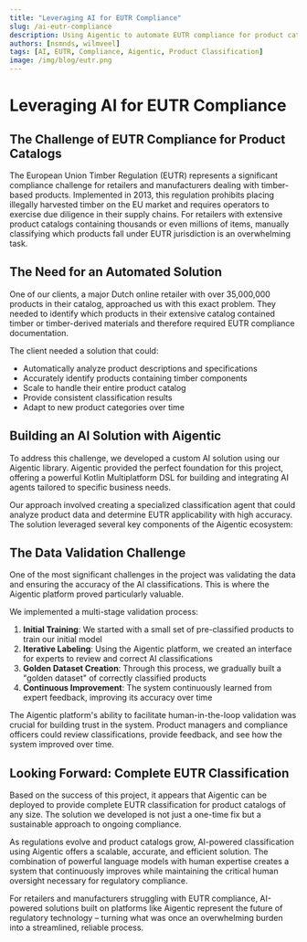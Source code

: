 ```yaml
---
title: "Leveraging AI for EUTR Compliance"
slug: /ai-eutr-compliance
description: Using Aigentic to automate EUTR compliance for product catalogs
authors: [nsmnds, wilmveel]
tags: [AI, EUTR, Compliance, Aigentic, Product Classification]
image: /img/blog/eutr.png
---
```


# Leveraging AI for EUTR Compliance

## The Challenge of EUTR Compliance for Product Catalogs

The European Union Timber Regulation (EUTR) represents a significant compliance challenge for retailers and manufacturers dealing with timber-based products. Implemented in 2013, this regulation prohibits placing illegally harvested timber on the EU market and requires operators to exercise due diligence in their supply chains. For retailers with extensive product catalogs containing thousands or even millions of items, manually classifying which products fall under EUTR jurisdiction is an overwhelming task.

<!-- truncate -->

## The Need for an Automated Solution

One of our clients, a major Dutch online retailer with over 35,000,000 products in their catalog, approached us with this exact problem. They needed to identify which products in their extensive catalog contained timber or timber-derived materials and therefore required EUTR compliance documentation. 

The client needed a solution that could:
- Automatically analyze product descriptions and specifications
- Accurately identify products containing timber components
- Scale to handle their entire product catalog
- Provide consistent classification results
- Adapt to new product categories over time

## Building an AI Solution with Aigentic

To address this challenge, we developed a custom AI solution using our Aigentic library. Aigentic provided the perfect foundation for this project, offering a powerful Kotlin Multiplatform DSL for building and integrating AI agents tailored to specific business needs.

Our approach involved creating a specialized classification agent that could analyze product data and determine EUTR applicability with high accuracy. The solution leveraged several key components of the Aigentic ecosystem:

## The Data Validation Challenge

One of the most significant challenges in the project was validating the data and ensuring the accuracy of the AI classifications. This is where the Aigentic platform proved particularly valuable.

We implemented a multi-stage validation process:

1. **Initial Training**: We started with a small set of pre-classified products to train our initial model
2. **Iterative Labeling**: Using the Aigentic platform, we created an interface for experts to review and correct AI classifications
3. **Golden Dataset Creation**: Through this process, we gradually built a "golden dataset" of correctly classified products
4. **Continuous Improvement**: The system continuously learned from expert feedback, improving its accuracy over time

The Aigentic platform's ability to facilitate human-in-the-loop validation was crucial for building trust in the system. Product managers and compliance officers could review classifications, provide feedback, and see how the system improved over time.

## Looking Forward: Complete EUTR Classification

Based on the success of this project, it appears that Aigentic can be deployed to provide complete EUTR classification for product catalogs of any size. The solution we developed is not just a one-time fix but a sustainable approach to ongoing compliance.

As regulations evolve and product catalogs grow, AI-powered classification using Aigentic offers a scalable, accurate, and efficient solution. The combination of powerful language models with human expertise creates a system that continuously improves while maintaining the critical human oversight necessary for regulatory compliance.

For retailers and manufacturers struggling with EUTR compliance, AI-powered solutions built on platforms like Aigentic represent the future of regulatory technology – turning what was once an overwhelming burden into a streamlined, reliable process.
